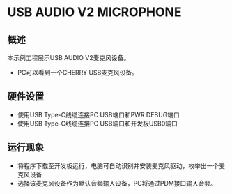 # USB AUDIO V2 MICROPHONE

## 概述

本示例工程展示USB AUDIO V2麦克风设备。

- PC可以看到一个CHERRY USB麦克风设备。

## 硬件设置

- 使用USB Type-C线缆连接PC USB端口和PWR DEBUG端口
- 使用USB Type-C线缆连接PC USB端口和开发板USB0端口

## 运行现象

- 将程序下载至开发板运行，电脑可自动识别并安装麦克风驱动，枚举出一个麦克风设备
- 选择该麦克风设备作为默认音频输入设备，PC将通过PDM接口输入音频。

